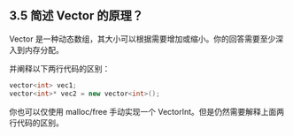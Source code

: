 ## 3.5 简述 Vector<T> 的原理？

Vector<T> 是一种动态数组，其大小可以根据需要增加或缩小。你的回答需要至少深入到内存分配。

并阐释以下两行代码的区别：
```C++
vector<int> vec1;
vector<int>* vec2 = new vector<int>();
```

你也可以仅使用 malloc/free 手动实现一个 VectorInt。但是仍然需要解释上面两行代码的区别。
